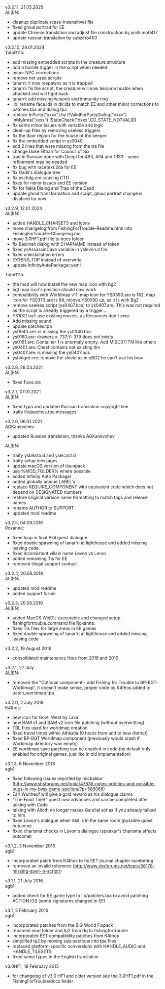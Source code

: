 v3.2.11, 21.05.2025  
 AL|EN:
 - cleanup duplicate (case-insensitive) file
 - fixed ghoul portrait for EE
 - update Chinese translation and adjust file construction by yoshimo0417
 - update russian translation by subzero400

v3.2.10, 29.01.2024  
 TotoR115:
 - add missing embedded scripts in the creature structure
 - add a hostile trigger in the script when needed
 - minor NPC corrections
 - remove not used scripts
 - tanarri: it now respawns as it is trapped
 - tanarri: fix the script, the creature will now become hostile when attacked and will fight back
 - tanarri: add missing weapon and immunity ring
 - lib: rename face.ids in dir.ids to match EE and other minor corrections to patches.tpa and dialog.tpa
 - replace InParty("xxxx") by IfValidForPartyDialog("xxxx") InMyArea("xxxx") !StateCheck("xxxx",CD_STATE_NOTVALID)
 - fix some minor issues with variable and logic
 - clean-up files by removing useless triggers
 - fix the door region for the house of the keeper
 - fix the embedded script in ys0040
 - add 2 lines that were missing from the tra file
 - change Duke Elthan for Council of Six
 - trad in Russian done with Deepl for 493, 494 and 1933 - some refinement may be needed
 - fix bug with racetext.2da for EE
 - fix Gadil's dialogue tree
 - fix yschdg.cre causing CTD
 - fixes for minor issues and EE version
 - fix for Nalia Dialog and Trap of the Dead
 - update ghoul transformation and script, ghoul portrait change is disabled for now

v3.2.9, 12.01.2024  
 AL|EN:
 - added HANDLE_CHARSETS and iconv
 - move changelog from FishingForTrouble-Readme.html into FishingForTrouble-Changelog.md
 - move 3.0HF1.pdf file to docs folder
 - fix Basimah dialog with CHARNAME instead of token
 - fixed ysAssassinCave variable in yslevon.d file
 - fixed uninstallation errors
 - EXTEND_TOP instead of overwrite
 - update InfinityAutoPackager.yaml

 TotoR115:
 - the mod will now install the new map icon with bg2
 - bgt map icon's position should now work
 - compatibility with Worldmap v11: map icon for YS0390.are is 182, map icon for YS0370.are is 98, moove YS0390 up, as it is with Bg2
 - remove useless script (ys0407.bcs) to ys0407.are. This was not required as the script is already triggered by a trigger...
 - YS1001.baf: use existing movies, as Resources don't exist
 - Add missing sound
 - update patches.tpa
 - ys0040.are: is missing the ys0040.bcs
 - ys0160.are: drawers x: 737;Y: 379 does not exists
 - ys0161.are: Container 1 is anormaly empty. Add MISC07.ITM like others
 - ys0401.are: Chest contains not existing itm
 - ys0407.are: is missing the ys0407.bcs
 - yshldgrd.cre: remove the shield as in oBG2 he can't use his bow

v3.2.8, 28.03.2021  
 AL|EN:
 - fixed Face.ids

v3.2.7, 07.01.2021  
 AL|EN:
 - fixed typo and updated Russian translation copyright line
 - traify lib/patches.tpa messages

v3.2.6, 06.01.2021  
 AGKanevchev:
 - updated Russian translation, thanks AGKanevchev

 AL|EN:
 - traify ysblksto.d and yselcol2.d
 - traify setup messages
 - update macOS version of tisunpack
 - use %MOD_FOLDER% where possible
 - added Infinity Auto Packager
 - added globally unique LABEL's
 - replace REQUIRE_COMPONENT with equivalent code which does not depend on DESIGNATED numbers
 - restore original version name formatting to match tags and release names
 - rename AUTHOR to SUPPORT
 - updated mod readme

v3.2.5, 04.09.2019  
 Roxanne:
 - fixed loop in final Akil quest dialogue
 - fixed double spawning of tanar'ri at lighthouse and added missing leaving code
 - fixed inconsistent villain name Levon vs Leron
 - added remaining Tis for EE
 - removed illegal support contact

v3.2.4, 20.08.2019  
 AL|EN:
 - updated mod readme
 - added support forum

v3.2.3, 20.08.2019  
 AL|EN:
 - added MacOS WeiDU executable and changed setup-fishingfortrouble.command file
Roxanne:
 - fixed Tis files for large areas in EE games
 - fixed double spawning of tanar'ri at lighthouse and added missing leaving code

v3.2.2, 19 August 2019
 - consolidated maintenance fixes from 2018 and 2019

v3.2.1, 27 July  
 AL|EN:
 - removed the "Optional component - add Fishing for Trouble to BP-BGT-Worldmap", it doesn't make sense, proper code by K4thos added to patch_worldmap.tpa

v3.2.0, 2 July 2016  
 K4thos:
 - new icon for Govt. West by Lava
 - new BAM v1 and BAM v2 icon file patching (without overwritting)
 - TBL files used for worldmap creation
 - fixed travel times within Athkatla (0 hours from and to new district)
 - fixed BP-BGT Worldmap component (previously would crash if Worldmap directory was empty)
 - EE worldmap save patching can be enabled in code (by default only enabled for original games, just like in old implementation)

v3.1.3, 6 November 2016  
 agb1:
 - fixed following issues reported by micbaldur (http://www.shsforums.net/topic/47635-notes-oddities-and-possible-bugs-in-my-bwp-game-spoilers/?p=589066)
 - Earl Wultheof will give a gold reward as his dialogue claims
 - "The Food Thief" quest now advances and can be completed after talking with Cado
 - talking with Ailoth no longer makes Garalial act as if you already talked to him
 - fixed Levon's dialogue when Akil is in the same room (possible quest outcome)
 - fixed charisma checks in Levon's dialogue (speaker's charisma affects outcome)

v3.1.2, 3 November 2016  
 agb1:
 - incorporated patch from K4thos to fix EET journal chapter numbering
 - removed an invalid reference (http://www.shsforums.net/topic/58178-missing-spell-in-script/)

v3.1.1, 21 July 2016  
 agb1:
 - added check for EE game type to lib/patches.tpa to avoid patching ACTION.IDS (some signatures changed in EE)

v3.1, 5 February 2016  
agb1:
 - incorporated patches from the BiG World Fixpack
 - renamed mod folder and tp2 from dq to fishingfortrouble
 - incorporated EET compatibility patches from K4thos
 - simplified tp2 by moving sub-sections into tpa files
 - replaced platform-specific conversions with HANDLE_AUDIO and HANDLE_TILESETS
 - fixed some typos in the English translation

v3.0HF1, 19 February 2015
 - for changelog of v3.0 HF1 and older version see the 3.0HF1.pdf in the FishingForTrouble\docs folder